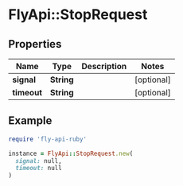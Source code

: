 # FlyApi::StopRequest

## Properties

| Name | Type | Description | Notes |
| ---- | ---- | ----------- | ----- |
| **signal** | **String** |  | [optional] |
| **timeout** | **String** |  | [optional] |

## Example

```ruby
require 'fly-api-ruby'

instance = FlyApi::StopRequest.new(
  signal: null,
  timeout: null
)
```

